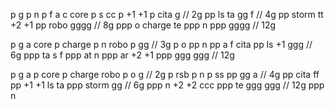 p g
p n
p f a c core
p s cc
p +1 +1 
p cita g // 2g
pp ls ta gg f // 4g
pp storm tt +2 +1
pp robo gggg // 8g
ppp o charge te
ppp n
ppp gggg // 12g

p g a core
p charge
p n robo
p gg // 3g
p o
pp n
pp a f cita
pp ls +1 ggg // 6g
ppp ta s f
ppp at n
ppp ar +2 +1
ppp ggg ggg // 12g

p g a
p core
p charge robo
p o g // 2g
p rsb
p n
p ss
pp gg a // 4g
pp cita ff
pp +1 +1 ls ta
ppp storm gg // 6g
ppp n +2 +2 ccc 
ppp te ggg ggg // 12g
ppp n
